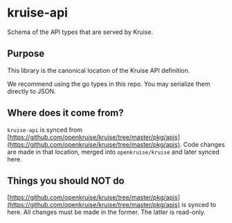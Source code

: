 # kruise-api

Schema of the API types that are served by Kruise.

## Purpose

This library is the canonical location of the Kruise API definition.

We recommend using the go types in this repo. You may serialize them directly to JSON.

## Where does it come from?

`kruise-api` is synced from [https://github.com/openkruise/kruise/tree/master/pkg/apis](https://github.com/openkruise/kruise/tree/master/pkg/apis).
Code changes are made in that location, merged into `openkruise/kruise` and later synced here.

## Things you should NOT do

[https://github.com/openkruise/kruise/tree/master/pkg/apis](https://github.com/openkruise/kruise/tree/master/pkg/apis) is synced to here.
All changes must be made in the former. The latter is read-only.

